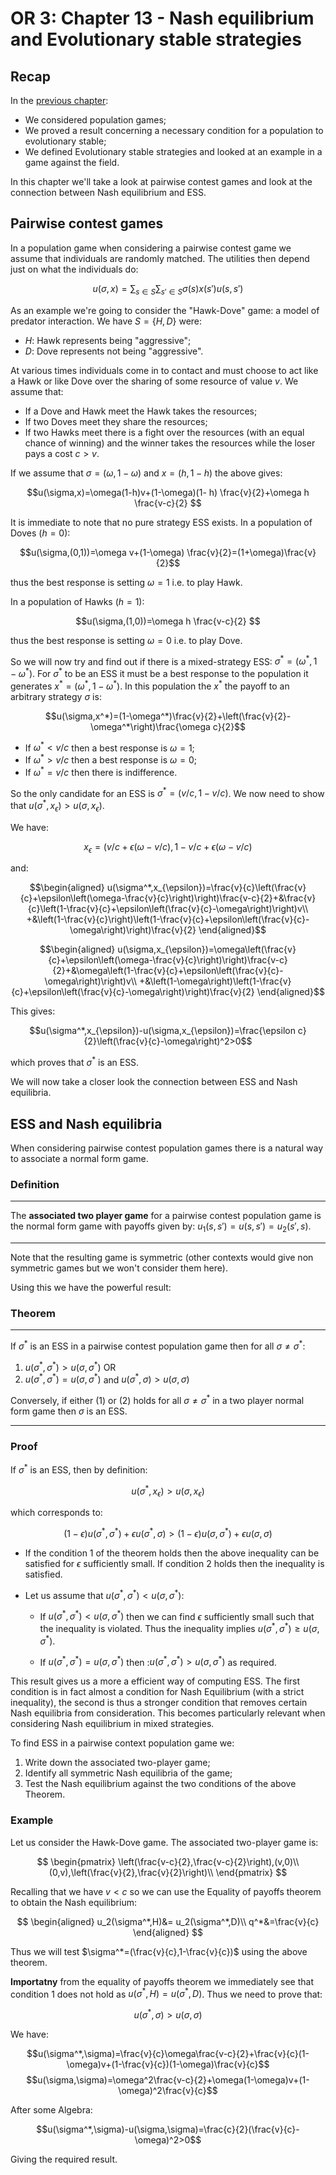 # OR 3: Chapter 13 - Nash equilibrium and Evolutionary stable strategies

## Recap

In the [previous chapter]():

- We considered population games;
- We proved a result concerning a necessary condition for a population to evolutionary stable;
- We defined Evolutionary stable strategies and looked at an example in a game against the field.

In this chapter we'll take a look at pairwise contest games and look at the connection between Nash equilibrium and ESS.

## Pairwise contest games

In a population game when considering a pairwise contest game we assume that individuals are randomly matched. The utilities then depend just on what the individuals do:

$$u(\sigma,x)=\sum_{s\in S}\sum_{s'\in S}\sigma(s)x(s')u(s,s')$$

As an example we're going to consider the "Hawk-Dove" game: a model of predator interaction. We have $S=\{H,D\}$ were:

- $H$: Hawk represents being "aggressive";
- $D$: Dove represents not being "aggressive".

At various times individuals come in to contact and must choose to act like a Hawk or like Dove over the sharing of some resource of value $v$. We assume that:

- If a Dove and Hawk meet the Hawk takes the resources;
- If two Doves meet they share the resources;
- If two Hawks meet there is a fight over the resources (with an equal chance of winning) and the winner takes the resources while the loser pays a cost $c>v$.

If we assume that $\sigma=(\omega,1-\omega)$ and $x=(h,1-h)$ the above gives:

$$u(\sigma,x)=\omega(1-h)v+(1-\omega)(1- h) \frac{v}{2}+\omega h \frac{v-c}{2} $$

It is immediate to note that no pure strategy ESS exists. In a population of Doves ($h=0$):

$$u(\sigma,(0,1))=\omega v+(1-\omega) \frac{v}{2}=(1+\omega)\frac{v}{2}$$

thus the best response is setting $\omega=1$ i.e. to play Hawk.

In a population of Hawks ($h=1$):

$$u(\sigma,(1,0))=\omega h \frac{v-c}{2} $$

thus the best response is setting $\omega=0$ i.e. to play Dove.

So we will now try and find out if there is a mixed-strategy ESS: $\sigma^*=(\omega^*,1-\omega^*)$. For $\sigma^*$ to be an ESS it must be a best response to the population it generates $x^*=(\omega^*,1-\omega^*)$. In this population the $x^*$ the payoff to an arbitrary strategy $\sigma$ is:

$$u(\sigma,x^*)=(1-\omega^*)\frac{v}{2}+\left(\frac{v}{2}-\omega^*\right)\frac{\omega c}{2}$$

- If $\omega^*<v/c$ then a best response is $\omega=1$;
- If $\omega^*>v/c$ then a best response is $\omega=0$;
- If $\omega^*=v/c$ then there is indifference.

So the only candidate for an ESS is $\sigma^*=\left(v/c,1-v/c\right)$. We now need to show that $u(\sigma^*,x_{\epsilon})>u(\sigma,x_{\epsilon})$.

We have:

$$x_\epsilon=(v/c+\epsilon(\omega-v/c),1-v/c+\epsilon(\omega-v/c)$$

and:

$$\begin{aligned}
u(\sigma^*,x_{\epsilon})=\frac{v}{c}\left(\frac{v}{c}+\epsilon\left(\omega-\frac{v}{c}\right)\right)\frac{v-c}{2}+&\frac{v}{c}\left(1-\frac{v}{c}+\epsilon\left(\frac{v}{c}-\omega\right)\right)v\\
+&\left(1-\frac{v}{c}\right)\left(1-\frac{v}{c}+\epsilon\left(\frac{v}{c}-\omega\right)\right)\frac{v}{2}
\end{aligned}$$

$$\begin{aligned}
u(\sigma,x_{\epsilon})=\omega\left(\frac{v}{c}+\epsilon\left(\omega-\frac{v}{c}\right)\right)\frac{v-c}{2}+&\omega\left(1-\frac{v}{c}+\epsilon\left(\frac{v}{c}-\omega\right)\right)v\\
+&\left(1-\omega\right)\left(1-\frac{v}{c}+\epsilon\left(\frac{v}{c}-\omega\right)\right)\frac{v}{2}
\end{aligned}$$

This gives:

$$u(\sigma^*,x_{\epsilon})-u(\sigma,x_{\epsilon})=\frac{\epsilon c}{2}\left(\frac{v}{c}-\omega\right)^2>0$$

which proves that $\sigma^*$ is an ESS.

We will now take a closer look the connection between ESS and Nash equilibria.

## ESS and Nash equilibria

When considering pairwise contest population games there is a natural way to associate a normal form game.

### Definition

---

The **associated two player game** for a pairwise contest population game is the normal form game with payoffs given by: $u_1(s,s')=u(s,s')=u_2(s',s)$.

---

Note that the resulting game is symmetric (other contexts would give non symmetric games but we won't consider them here).

Using this we have the powerful result:

### Theorem

---

If $\sigma^*$ is an ESS in a pairwise contest population game then for all $\sigma\ne\sigma^*$:

1. $u(\sigma^*,\sigma^*)>u(\sigma,\sigma^*)$
OR
2. $u(\sigma^*,\sigma^*)=u(\sigma,\sigma^*)$ and $u(\sigma^*,\sigma)>u(\sigma,\sigma)$

Conversely, if either (1) or (2) holds for all $\sigma\ne\sigma^*$ in a two player normal form game then $\sigma$ is an ESS.

---

### Proof

If $\sigma^*$ is an ESS, then by definition:

$$u(\sigma^*,x_{\epsilon})>u(\sigma,x_{\epsilon})$$

which corresponds to:

$$(1-\epsilon)u(\sigma^*,\sigma^*)+\epsilon u(\sigma^*,\sigma)>(1-\epsilon)u(\sigma,\sigma^*)+\epsilon u(\sigma,\sigma)$$

- If the condition 1 of the theorem holds then the above inequality can be satisfied for $\epsilon$ sufficiently small. If condition 2 holds then the inequality is satisfied.
- Let us assume that $u(\sigma^*,\sigma^*)<u(\sigma,\sigma^*)$:

    - If $u(\sigma^*,\sigma^*)<u(\sigma,\sigma^*)$ then we can find $\epsilon$ sufficiently small such that the inequality is violated. Thus the inequality implies $u(\sigma^*,\sigma^*)\geq u(\sigma,\sigma^*)$.

    - If $u(\sigma^*,\sigma^*)= u(\sigma,\sigma^*)$ then :$u(\sigma^*,\sigma^*)> u(\sigma,\sigma^*)$ as required.

This result gives us a more a efficient way of computing ESS. The first condition is in fact almost a condition for Nash Equilibrium (with a strict inequality), the second is thus a stronger condition that removes certain Nash equilibria from consideration. This becomes particularly relevant when considering Nash equilibrium in mixed strategies.

To find ESS in a pairwise context population game we:

1. Write down the associated two-player game;
2. Identify all symmetric Nash equilibria of the game;
3. Test the Nash equilibrium against the two conditions of the above Theorem.


### Example

Let us consider the Hawk-Dove game. The associated two-player game is:

$$
\begin{pmatrix}
\left(\frac{v-c}{2},\frac{v-c}{2}\right),(v,0)\\
(0,v),\left(\frac{v}{2},\frac{v}{2}\right)\\
\end{pmatrix}
$$

Recalling that we have $v<c$ so we can use the Equality of payoffs theorem to obtain the Nash equilibrium:

$$
\begin{aligned}
u_2(\sigma^*,H)&= u_2(\sigma^*,D)\\
q^*&=\frac{v}{c}
\end{aligned}
$$

Thus we will test $\sigma^*=(\frac{v}{c},1-\frac{v}{c})$ using the above theorem.

**Importatny** from the equality of payoffs theorem we immediately see that condition 1 does not hold as $u(\sigma^*,H)=u(\sigma^*,D)$. Thus we need to prove that:

$$u(\sigma^*,\sigma)>u(\sigma,\sigma)$$

We have:

$$u(\sigma^*,\sigma)=\frac{v}{c}\omega\frac{v-c}{2}+\frac{v}{c}(1-\omega)v+(1-\frac{v}{c})(1-\omega)\frac{v}{c}$$
$$u(\sigma,\sigma)=\omega^2\frac{v-c}{2}+\omega(1-\omega)v+(1-\omega)^2\frac{v}{c}$$

After some Algebra:

$$u(\sigma^*,\sigma)-u(\sigma,\sigma)=\frac{c}{2}(\frac{v}{c}-\omega)^2>0$$

Giving the required result.
